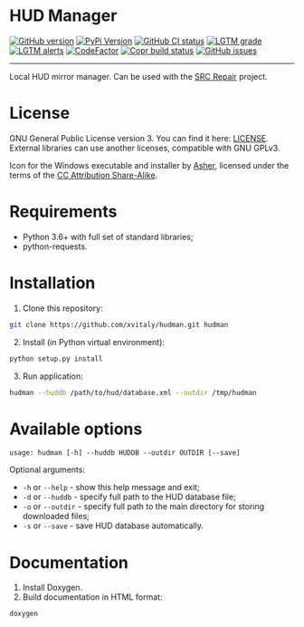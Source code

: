 # HUD Manager

[![GitHub version](https://img.shields.io/github/v/release/xvitaly/hudman?sort=semver&color=brightgreen&logo=git&logoColor=white)](https://github.com/xvitaly/hudman/releases)
[![PyPi Version](https://img.shields.io/pypi/v/hudman.svg?logo=pypi&logoColor=white)](https://pypi.org/project/hudman/)
[![GitHub CI status](https://github.com/xvitaly/hudman/workflows/Python%20CI/badge.svg?branch=master)](https://github.com/xvitaly/hudman/actions)
[![LGTM grade](https://img.shields.io/lgtm/grade/python/g/xvitaly/hudman.svg?logo=lgtm&logoWidth=18)](https://lgtm.com/projects/g/xvitaly/hudman/context:python)
[![LGTM alerts](https://img.shields.io/lgtm/alerts/g/xvitaly/hudman.svg?logo=lgtm&logoWidth=18)](https://lgtm.com/projects/g/xvitaly/hudman/alerts/)
[![CodeFactor](https://www.codefactor.io/repository/github/xvitaly/hudman/badge/master)](https://www.codefactor.io/repository/github/xvitaly/hudman/overview/master)
[![Copr build status](https://copr.fedorainfracloud.org/coprs/xvitaly/ecrepo/package/python-hudman/status_image/last_build.png)](https://copr.fedorainfracloud.org/coprs/xvitaly/ecrepo/package/python-hudman/)
[![GitHub issues](https://img.shields.io/github/issues/xvitaly/hudman.svg?label=issues)](https://github.com/xvitaly/hudman/issues)

---

Local HUD mirror manager. Can be used with the [SRC Repair](https://github.com/xvitaly/srcrepair) project.

# License
GNU General Public License version 3. You can find it here: [LICENSE](LICENSE). External libraries can use another licenses, compatible with GNU GPLv3.

Icon for the Windows executable and installer by [Asher](https://www.masteriantart.com/kyo-tux), licensed under the terms of the [CC Attribution Share-Alike](https://creativecommons.org/licenses/by-sa/4.0/legalcode).

# Requirements

  * Python 3.6+ with full set of standard libraries;
  * python-requests.

# Installation

  1. Clone this repository:
  ```bash
  git clone https://github.com/xvitaly/hudman.git hudman
  ```
  2. Install (in Python virtual environment):
  ```bash
  python setup.py install
  ```
  3. Run application:
  ```bash
  hudman --huddb /path/to/hud/database.xml --outdir /tmp/hudman
  ```

# Available options

```text
usage: hudman [-h] --huddb HUDDB --outdir OUTDIR [--save]
```

Optional arguments:
 * `-h` or `--help` - show this help message and exit;
 * `-d` or `--huddb` - specify full path to the HUD database file;
 * `-o` or  `--outdir` - specify full path to the main directory for storing downloaded files;
 * `-s` or `--save` - save HUD database automatically.

# Documentation

  1. Install Doxygen.
  2. Build documentation in HTML format:
  ```bash
  doxygen
  ```
